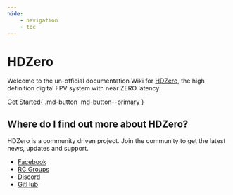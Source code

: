 ```yaml
---
hide:
    - navigation
    - toc
---
```


# HDZero

Welcome to the un-official documentation Wiki for [HDZero](https://www.hd-zero.com), the high definition digital FPV system with near ZERO latency.

[Get Started](quick-start/getting-started){ .md-button .md-button--primary }


## Where do I find out more about HDZero?
HDZero is a community driven project. Join the community to get the latest news, updates and support.

- [Facebook](https://www.facebook.com/groups/hdzero)
- [RC Groups](https://www.rcgroups.com/forums/showthread.php?3372597-Fatshark-Shark-Byte-Byte-Frost)
- [Discord](https://discord.gg/kGsnEDMb2V)
- [GitHub](https://github.com/hd-zero)
